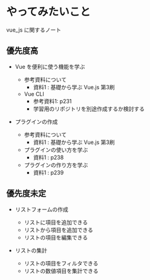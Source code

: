# やってみたいこと

vue_js に関するノート

## 優先度高

* Vue を便利に使う機能を学ぶ
  * 参考資料について
    * 資料1 : 基礎から学ぶ Vue.js 第3刷
  * Vue CLI
    * 参考資料1: p231
    * 学習用のリポジトリを別途作成するか検討する

* プラグインの作成
  * 参考資料について
    * 資料1 : 基礎から学ぶ Vue.js 第3刷
  * プラグインの使い方を学ぶ
    * 資料1 : p238
  * プラグインの作り方を学ぶ
    * 資料1 : p239

## 優先度未定

* リストフォームの作成
  * リストに項目を追加できる
  * リストから項目を追加できる
  * リストの項目を編集できる

* リストの集計
  * リストの項目をフィルタできる
  * リストの数値項目を集計できる